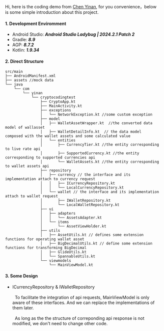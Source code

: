 Hi, here is the coding demo from [Chen Yinan](./陈奕楠-Android应用开发-15816627913.pdf), for you convenience，below is some simple introduction about this project.

#### 1. Development Enviromment

- Android Studio: **_Android Studio Ladybug | 2024.2.1 Patch 2_**
- Gradle: **_8.9_**
- AGP: **_8.7.2_**
- Kotlin: **_1.9.34_**

#### 2. Direct Structure

```plain
src/main
├── AndroidManifest.xml
├── assets //mock data
└── java
    └── com
        └── yinan
            └── cryptocodingtest
                ├── CryptoApp.kt
                ├── MainActivity.kt
                ├── exceptions
                │   └── NetworkException.kt //some custom exception
                ├── model
                │   ├── WalletAssetWrapper.kt  //the converted data model of wallasset
                │   ├── WalletDetailInfo.kt  // the data model composed with the wallet assets and some calculated value
                │   └── entities
                │       ├── CurrencyTier.kt //the entity corresponding to live rate api
                │       ├── SupportedCurrency.kt //the entity corresponding to supported currencies api
                │       └── WalletAssets.kt //the entity corresponding to wallet assets api
                ├── repository
                │   ├── currency // the interface and its implementation attach to currency request
                │   │   ├── ICurrencyRepository.kt
                │   │   └── LocalCurrencyRepository.kt
                │   └── wallet // the interface and its implementation attach to wallet request
                │       ├── IWalletRepository.kt
                │       └── LocalWalletRepository.kt
                ├── ui
                │   ├── adapters
                │   │   └── AssetsAdapter.kt
                │   └── items
                │       └── AssetViewHolder.kt
                ├── utils
                │   ├── AssetUtils.kt // defines some extension functions for operating wallet asset
                │   ├── BigDecimalUtils.kt // define some extension functions for transforming BigDecimal
                │   ├── GlideUtils.kt
                │   └── SpannableUtils.kt
                └── viewmodels
                    └── MainViewModel.kt
```

#### 3. Some Design<br/>

- ICurrencyRepository & IWalletRepository<br/><br/>
  &nbsp;&nbsp;To facilitate the integration of api requests, MainViewModel is only aware of these interfaces. And we can replace the implementations of them later. <br/><br/>
  &nbsp;&nbsp;As long as the the structure of correponding api response is not modified, we don't need to change other code.
